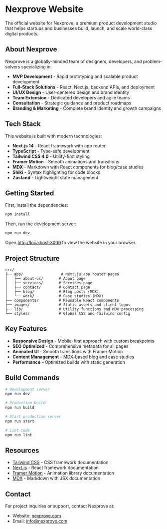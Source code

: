 # Nexprove Website

The official website for Nexprove, a premium product development studio that helps startups and businesses build, launch, and scale world-class digital products.

<!-- Cache-busting deployment trigger -->

## About Nexprove

Nexprove is a globally-minded team of designers, developers, and problem-solvers specializing in:

- **MVP Development** - Rapid prototyping and scalable product development
- **Full-Stack Solutions** - React, Next.js, backend APIs, and deployment
- **UI/UX Design** - User-centered design and brand identity
- **Team Extension** - Dedicated developers and agile teams
- **Consultation** - Strategic guidance and product roadmaps
- **Branding & Marketing** - Complete brand identity and growth campaigns

## Tech Stack

This website is built with modern technologies:

- **Next.js 14** - React framework with app router
- **TypeScript** - Type-safe development
- **Tailwind CSS 4.0** - Utility-first styling
- **Framer Motion** - Smooth animations and transitions
- **MDX** - Markdown with React components for blog/case studies
- **Shiki** - Syntax highlighting for code blocks
- **Zustand** - Lightweight state management

## Getting Started

First, install the dependencies:

```bash
npm install
```

Then, run the development server:

```bash
npm run dev
```

Open [http://localhost:3000](http://localhost:3000) to view the website in your browser.

## Project Structure

```
src/
├── app/                 # Next.js app router pages
│   ├── about-us/       # About page
│   ├── services/       # Services page
│   ├── contact/        # Contact page
│   ├── blog/           # Blog posts (MDX)
│   └── work/           # Case studies (MDX)
├── components/         # Reusable React components
├── images/             # Static assets and client logos
├── lib/                # Utility functions and MDX processing
└── styles/             # Global CSS and Tailwind config
```

## Key Features

- **Responsive Design** - Mobile-first approach with custom breakpoints
- **SEO Optimized** - Comprehensive metadata for all pages
- **Animated UI** - Smooth transitions with Framer Motion
- **Content Management** - MDX-based blog and case studies
- **Performance** - Optimized builds with static generation

## Build Commands

```bash
# Development server
npm run dev

# Production build
npm run build

# Start production server
npm run start

# Lint code
npm run lint
```

## Resources

- [Tailwind CSS](https://tailwindcss.com/docs) - CSS framework documentation
- [Next.js](https://nextjs.org/docs) - React framework documentation  
- [Framer Motion](https://www.framer.com/docs/) - Animation library documentation
- [MDX](https://mdxjs.com/) - Markdown with JSX documentation

## Contact

For project inquiries or support, contact Nexprove at:
- Website: [nexprove.com](https://nexprove.com)
- Email: info@nexprove.com